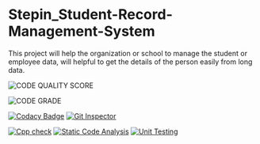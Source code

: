 # Stepin_Student-Record-Management-System
This project will help the organization or school to manage the student or employee data, will helpful to get the details of the person easily from long data.



![CODE QUALITY SCORE](https://www.code-inspector.com/project/27508/score/svg)

![CODE GRADE](https://www.code-inspector.com/project/27508/status/svg)

[![Codacy Badge](https://app.codacy.com/project/badge/Grade/6f4d8e7e10e84991952880a1dc1e6cf4)](https://www.codacy.com/gh/shubuunama/Stepin_Student-Record-Management-System/dashboard?utm_source=github.com&amp;utm_medium=referral&amp;utm_content=shubuunama/Stepin_Student-Record-Management-System&amp;utm_campaign=Badge_Grade)
[![Git Inspector](https://github.com/shubuunama/Stepin_Student-Record-Management-System/actions/workflows/Git_Inspector.yml/badge.svg)](https://github.com/shubuunama/Stepin_Student-Record-Management-System/actions/workflows/Git_Inspector.yml)

[![Cpp check](https://github.com/shubuunama/Stepin_Student-Record-Management-System/actions/workflows/cppcheck.yml/badge.svg)](https://github.com/shubuunama/Stepin_Student-Record-Management-System/actions/workflows/cppcheck.yml)
[![Static Code Analysis](https://github.com/shubuunama/Stepin_Student-Record-Management-System/actions/workflows/static.yml/badge.svg)](https://github.com/shubuunama/Stepin_Student-Record-Management-System/actions/workflows/static.yml)
[![Unit Testing](https://github.com/shubuunama/Stepin_Student-Record-Management-System/actions/workflows/unit_test.yml/badge.svg)](https://github.com/shubuunama/Stepin_Student-Record-Management-System/actions/workflows/unit_test.yml)
